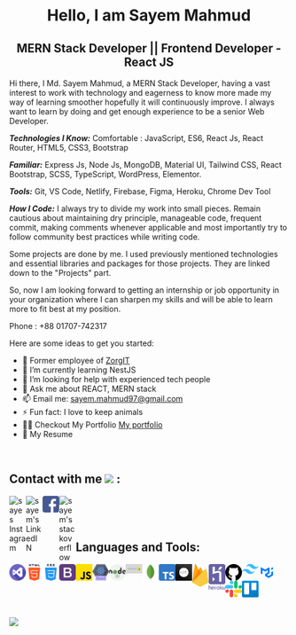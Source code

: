 <h1 align="center" font-weight="bold" > Hello, I am Sayem Mahmud </h1>

<h2 align="center" font-weight="bold">MERN Stack Developer || Frontend Developer - React JS </h2>


Hi there, I Md. Sayem Mahmud, a MERN Stack Developer, having a vast interest to work with technology and eagerness to know more made my way of learning smoother hopefully it will continuously improve. I always want to learn by doing and get enough experience to be a senior Web Developer.

***Technologies I Know:*** Comfortable : JavaScript, ES6, React Js, React Router, HTML5, CSS3, Bootstrap

***Familiar:*** Express Js, Node Js, MongoDB, Material UI, Tailwind CSS, React Bootstrap, SCSS, TypeScript, WordPress, Elementor.

***Tools:*** Git, VS Code, Netlify, Firebase, Figma, Heroku, Chrome Dev Tool

***How I Code:*** I always try to divide my work into small pieces. Remain cautious about maintaining dry principle, manageable code, frequent commit, making comments whenever applicable and most importantly try to follow community best practices while writing code.

Some projects are done by me. I used previously mentioned technologies and essential libraries and packages for those projects. They are linked down to the "Projects" part.

So, now I am looking forward to getting an internship or job opportunity in your organization where I can sharpen my skills and will be able to learn more to fit best at my position.

Phone : +88 01707-742317

Here are some ideas to get you started:

- 🔭 Former employee of <a href="https://zorgitgroup.com">ZorgIT</a>
- 🌱 I’m currently learning NestJS
- 🤔 I’m looking for help with experienced tech people
- 💬 Ask me about REACT, MERN stack
- 📫 Email me: sayem.mahmud97@gmail.com
- ⚡ Fun fact: I love to keep animals
- 👨‍💻 Checkout My Portfolio <a href="https://pensive-nightingale-37cdf7.netlify.app">My portfolio</a>
- 📄 My Resume 

<br>

## Contact with me <img src="https://media.giphy.com/media/hvRJCLFzcasrR4ia7z/giphy.gif" width="25px"> :
<a href="https://www.instagram.com/sayem_mahmud97/">
  <img align="left" alt="sayes Instagram" width="30px" src="https://raw.githubusercontent.com/hussainweb/hussainweb/main/icons/instagram.png" />
</a>
<a href="https://www.linkedin.com/in/sayem-mahmud-13349220a/">
  <img align="left" alt="sayem's LinkedIN" width="30px" src="https://raw.githubusercontent.com/peterthehan/peterthehan/master/assets/linkedin.svg" />
</a>
<a href="https://www.facebook.com/sayem.mahmud.77128">
  <img align="left" alt="sayem fb" width="30px" src="images/facebook.png" />
</a> 
<a href="https://stackoverflow.com/users/edit/14925911">
  <img align="left" alt="sayem's stackoverflow" width="30px"  src="https://raw.githubusercontent.com/omidnikrah/github-readme-stackoverflow/master/stackoverflow.svg" />
</a>
<br> <br> <br>

## Languages and Tools:
<a href="https://visualstudio.microsoft.com">
  <img align="left" alt="vs code" width="30px" src="images/visual-studio.png" />
</a>
<a href="https://www.w3schools.com/html/">
  <img align="left" alt="html" width="30px" src="images/html-5.png" />
</a>
<a href="https://www.w3schools.com/css/">
  <img align="left" alt="css" width="30px" src="images/css.png" />
</a>
<a href="https://getbootstrap.com">
  <img align="left" alt="bootstrap" width="30px" src="images/bootstrap.png" />
</a>
<a href="https://www.w3schools.com/js/">
  <img align="left" alt="Js" width="30px" src="images/js.png" />
</a>
<a href="https://reactjs.org">
  <img align="left" alt="React" width="30px" src="images/react.png" />
</a>
<a href="https://nodejs.org/en/">
  <img align="left" alt="Nodejs" width="30px" src="images/nodejs.png" />
</a>
<a href="https://expressjs.com">
  <img align="left" alt="Expressjs" width="30px" src="images/express.jpg" />
</a>
</a>
<a href="https://www.mongodb.com/cloud/atlas/lp/try2?utm_source=google&utm_campaign=gs_footprint_row_search_core_brand_atlas_desktop&utm_term=mongodb&utm_medium=cpc_paid_search&utm_ad=e&utm_ad_campaign_id=12212624584&adgroup=115749713703&gclid=Cj0KCQiAmpyRBhC-ARIsABs2EApO0AYVyJDAm4okGo1svlfmYnA1aVUBMKgvcUHWkR3KDEWDclZiFZoaAsexEALw_wcB">
  <img align="left" alt="Mongodb" width="30px" src="images/mongoDb.png" />
</a>
<a href="https://www.typescriptlang.org">
  <img align="left" alt="typescript" width="30px" src="images/typescript.png" />
</a>
<a href="https://nextjs.org">
  <img align="left" alt="NextJs" width="30px" src="images/Nextjs.jpg" />
</a>
<a href="https://firebase.google.com/?gclid=Cj0KCQiAmpyRBhC-ARIsABs2EAqWPqoFbAgdYouMUTUOfZhJ76RQsxXgFw2L7knZGbE6UL7UMedj2AcaApflEALw_wcB&gclsrc=aw.ds">
  <img align="left" alt="Firebase" width="30px" src="images/firebase.png" />
</a>
<a href="https://www.heroku.com">
  <img align="left" alt="Hiroku" width="30px" src="images/heroku.png" />
</a>
<a href="https://github.com">
  <img align="left" alt="Git" width="30px" src="images/github.png" />
</a>
<a href="https://tailwindcss.com">
  <img align="left" alt="TailwindCss" width="30px" src="images/tailwind.png" />
</a>
<a href="https://mui.com">
  <img align="left" alt="Mui" width="30px" src="images/mui.png" />
</a>
<br>
<a href="https://slack.com">
  <img align="left" alt="Slack" width="30px" src="images/slack.png" />
</a>
<a href="https://trello.com/en">
  <img align="left" alt="Trello" width="30px" src="images/trello.jpg" />
</a>

<br> <br> <br>

<img src="https://github-readme-stats.vercel.app/api?username=Sayem-Mahmud&&show_icons=true&title_color=ffffff&icon_color=bb2acf&text_color=daf7dc&bg_color=151515"/>
